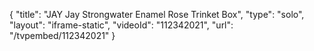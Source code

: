 {
    "title": "JAY Jay Strongwater Enamel Rose Trinket Box",
    "type": "solo",
    "layout": "iframe-static",
    "videoId": "112342021",
    "url": "\/tvpembed\/112342021"
}